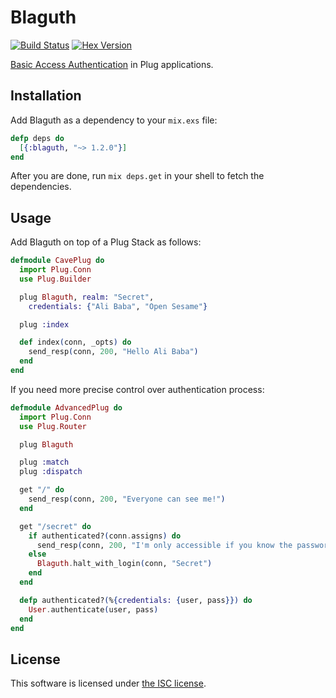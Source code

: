 # Blaguth

[![Build Status](https://travis-ci.org/lexmag/blaguth.svg)](https://travis-ci.org/lexmag/blaguth)
[![Hex Version](https://img.shields.io/hexpm/v/blaguth.svg "Hex Version")](https://hex.pm/packages/blaguth)


[Basic Access Authentication](http://tools.ietf.org/html/rfc2617) in Plug applications.

## Installation

Add Blaguth as a dependency to your `mix.exs` file:

```elixir
defp deps do
  [{:blaguth, "~> 1.2.0"}]
end
```

After you are done, run `mix deps.get` in your shell to fetch the dependencies.

## Usage

Add Blaguth on top of a Plug Stack as follows:

```elixir
defmodule CavePlug do
  import Plug.Conn
  use Plug.Builder

  plug Blaguth, realm: "Secret",
    credentials: {"Ali Baba", "Open Sesame"}

  plug :index

  def index(conn, _opts) do
    send_resp(conn, 200, "Hello Ali Baba")
  end
end
```

If you need more precise control over authentication process:

```elixir
defmodule AdvancedPlug do
  import Plug.Conn
  use Plug.Router

  plug Blaguth

  plug :match
  plug :dispatch

  get "/" do
    send_resp(conn, 200, "Everyone can see me!")
  end

  get "/secret" do
    if authenticated?(conn.assigns) do
      send_resp(conn, 200, "I'm only accessible if you know the password")
    else
      Blaguth.halt_with_login(conn, "Secret")
    end
  end

  defp authenticated?(%{credentials: {user, pass}}) do
    User.authenticate(user, pass)
  end
end
```

## License

This software is licensed under [the ISC license](LICENSE).
